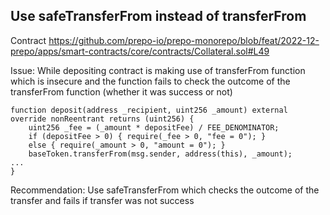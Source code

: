 ## Use safeTransferFrom instead of transferFrom

Contract
https://github.com/prepo-io/prepo-monorepo/blob/feat/2022-12-prepo/apps/smart-contracts/core/contracts/Collateral.sol#L49

Issue:
While depositing contract is making use of transferFrom function which is insecure and the function fails to check the outcome of the transferFrom function (whether it was success or not)

```
function deposit(address _recipient, uint256 _amount) external override nonReentrant returns (uint256) {
    uint256 _fee = (_amount * depositFee) / FEE_DENOMINATOR;
    if (depositFee > 0) { require(_fee > 0, "fee = 0"); }
    else { require(_amount > 0, "amount = 0"); }
    baseToken.transferFrom(msg.sender, address(this), _amount);
...
}
```

Recommendation:
Use safeTransferFrom which checks the outcome of the transfer and fails if transfer was not success